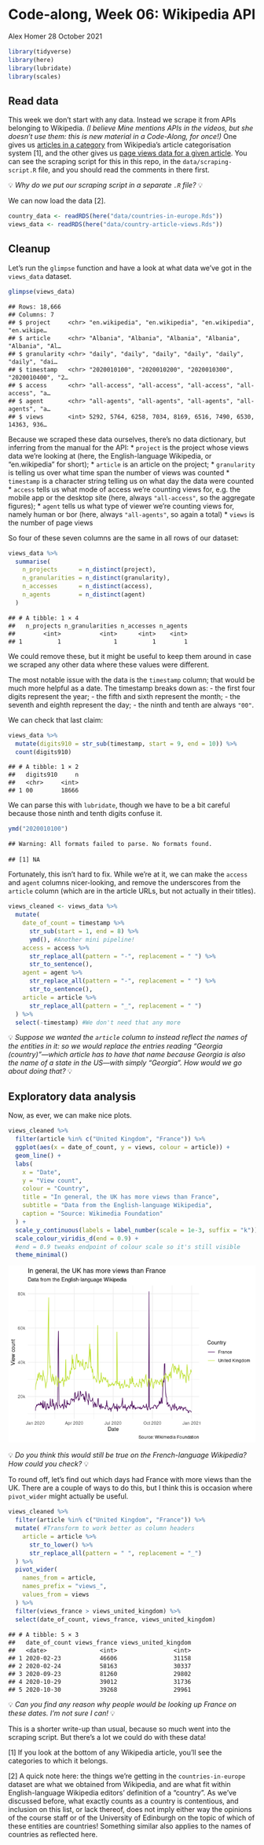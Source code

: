 Code-along, Week 06: Wikipedia API
================
Alex Homer
28 October 2021

``` r
library(tidyverse)
library(here)
library(lubridate)
library(scales)
```

## Read data

This week we don’t start with any data. Instead we scrape it from APIs
belonging to Wikipedia. *(I believe Mine mentions APIs in the videos,
but she doesn’t use them: this is new material in a Code-Along, for
once!)* One gives us [articles in a
category](https://www.mediawiki.org/wiki/API:Categorymembers) from
Wikipedia’s article categorisation system [1], and the other gives us
[page views data for a given
article](https://wikitech.wikimedia.org/wiki/Analytics/AQS/Pageviews).
You can see the scraping script for this in this repo, in the
`data/scraping-script.R` file, and you should read the comments in there
first.

💡 *Why do we put our scraping script in a separate `.R` file?* 💡

We can now load the data [2].

``` r
country_data <- readRDS(here("data/countries-in-europe.Rds"))
views_data <- readRDS(here("data/country-article-views.Rds"))
```

## Cleanup

Let’s run the `glimpse` function and have a look at what data we’ve got
in the `views_data` dataset.

``` r
glimpse(views_data)
```

    ## Rows: 18,666
    ## Columns: 7
    ## $ project     <chr> "en.wikipedia", "en.wikipedia", "en.wikipedia", "en.wikipe…
    ## $ article     <chr> "Albania", "Albania", "Albania", "Albania", "Albania", "Al…
    ## $ granularity <chr> "daily", "daily", "daily", "daily", "daily", "daily", "dai…
    ## $ timestamp   <chr> "2020010100", "2020010200", "2020010300", "2020010400", "2…
    ## $ access      <chr> "all-access", "all-access", "all-access", "all-access", "a…
    ## $ agent       <chr> "all-agents", "all-agents", "all-agents", "all-agents", "a…
    ## $ views       <int> 5292, 5764, 6258, 7034, 8169, 6516, 7490, 6530, 14363, 936…

Because we scraped these data ourselves, there’s no data dictionary, but
inferring from the manual for the API: \* `project` is the project whose
views data we’re looking at (here, the English-language Wikipedia, or
“en.wikipedia” for short); \* `article` is an article on the project; \*
`granularity` is telling us over what time span the number of views was
counted \* `timestamp` is a character string telling us on what day the
data were counted \* `access` tells us what mode of access we’re
counting views for, e.g. the mobile app or the desktop site (here,
always `"all-access"`, so the aggregate figures); \* `agent` tells us
what type of viewer we’re counting views for, namely human or bor (here,
always `"all-agents"`, so again a total) \* `views` is the number of
page views

So four of these seven columns are the same in all rows of our dataset:

``` r
views_data %>%
  summarise(
    n_projects      = n_distinct(project),
    n_granularities = n_distinct(granularity),
    n_accesses      = n_distinct(access),
    n_agents        = n_distinct(agent)
  )
```

    ## # A tibble: 1 × 4
    ##   n_projects n_granularities n_accesses n_agents
    ##        <int>           <int>      <int>    <int>
    ## 1          1               1          1        1

We could remove these, but it might be useful to keep them around in
case we scraped any other data where these values were different.

The most notable issue with the data is the `timestamp` column; that
would be much more helpful as a date. The timestamp breaks down as: -
the first four digits represent the year; - the fifth and sixth
represent the month; - the seventh and eighth represent the day; - the
ninth and tenth are always `"00"`.

We can check that last claim:

``` r
views_data %>%
  mutate(digits910 = str_sub(timestamp, start = 9, end = 10)) %>%
  count(digits910)
```

    ## # A tibble: 1 × 2
    ##   digits910     n
    ##   <chr>     <int>
    ## 1 00        18666

We can parse this with `lubridate`, though we have to be a bit careful
because those ninth and tenth digits confuse it.

``` r
ymd("2020010100")
```

    ## Warning: All formats failed to parse. No formats found.

    ## [1] NA

Fortunately, this isn’t hard to fix. While we’re at it, we can make the
`access` and `agent` columns nicer-looking, and remove the underscores
from the `article` column (which are in the article URLs, but not
actually in their titles).

``` r
views_cleaned <- views_data %>%
  mutate(
    date_of_count = timestamp %>%
      str_sub(start = 1, end = 8) %>%
      ymd(), #Another mini pipeline!
    access = access %>%
      str_replace_all(pattern = "-", replacement = " ") %>%
      str_to_sentence(),
    agent = agent %>%
      str_replace_all(pattern = "-", replacement = " ") %>%
      str_to_sentence(),
    article = article %>%
      str_replace_all(pattern = "_", replacement = " ")
  ) %>%
  select(-timestamp) #We don't need that any more
```

💡 *Suppose we wanted the `article` column to instead reflect the names
of the entities in it: so we would replace the entries reading “Georgia
(country)”—which article has to have that name because Georgia is also
the name of a state in the US—with simply “Georgia”. How would we go
about doing that?* 💡

## Exploratory data analysis

Now, as ever, we can make nice plots.

``` r
views_cleaned %>%
  filter(article %in% c("United Kingdom", "France")) %>%
  ggplot(aes(x = date_of_count, y = views, colour = article)) +
  geom_line() +
  labs(
    x = "Date",
    y = "View count",
    colour = "Country",
    title = "In general, the UK has more views than France",
    subtitle = "Data from the English-language Wikipedia",
    caption = "Source: Wikimedia Foundation"
  ) +
  scale_y_continuous(labels = label_number(scale = 1e-3, suffix = "k")) +
  scale_colour_viridis_d(end = 0.9) +
  #end = 0.9 tweaks endpoint of colour scale so it's still visible
  theme_minimal()
```

![](wikipedia_files/figure-gfm/uk-france-1.png)<!-- -->

💡 *Do you think this would still be true on the French-language
Wikipedia? How could you check?* 💡

To round off, let’s find out which days had France with more views than
the UK. There are a couple of ways to do this, but I think this is
occasion where `pivot_wider` might actually be useful.

``` r
views_cleaned %>%
  filter(article %in% c("United Kingdom", "France")) %>%
  mutate( #Transform to work better as column headers
    article = article %>%
      str_to_lower() %>%
      str_replace_all(pattern = " ", replacement = "_")
  ) %>%
  pivot_wider(
    names_from = article,
    names_prefix = "views_",
    values_from = views
  ) %>%
  filter(views_france > views_united_kingdom) %>%
  select(date_of_count, views_france, views_united_kingdom)
```

    ## # A tibble: 5 × 3
    ##   date_of_count views_france views_united_kingdom
    ##   <date>               <int>                <int>
    ## 1 2020-02-23           46606                31158
    ## 2 2020-02-24           58163                30337
    ## 3 2020-09-23           81260                29802
    ## 4 2020-10-29           39012                31736
    ## 5 2020-10-30           39268                29961

💡 *Can you find any reason why people would be looking up France on
these dates. I’m not sure I can!* 💡

This is a shorter write-up than usual, because so much went into the
scraping script. But there’s a lot we could do with these data!

[1] If you look at the bottom of any Wikipedia article, you’ll see the
categories to which it belongs.

[2] A quick note here: the things we’re getting in the
`countries-in-europe` dataset are what we obtained from Wikipedia, and
are what fit within English-language Wikipedia editors’ definition of a
“country”. As we’ve discussed before, what exactly counts as a country
is contentious, and inclusion on this list, or lack thereof, does not
imply either way the opinions of the course staff or of the University
of Edinburgh on the topic of which of these entities are countries!
Something similar also applies to the names of countries as reflected
here.
